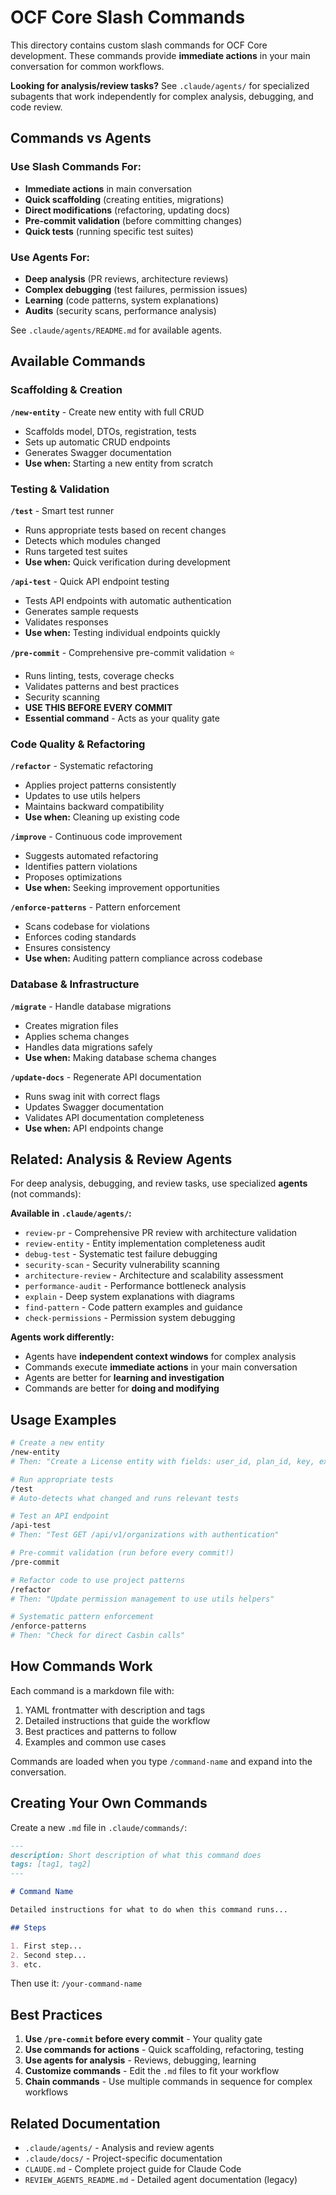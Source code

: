 # OCF Core Slash Commands

This directory contains custom slash commands for OCF Core development. These commands provide **immediate actions** in your main conversation for common workflows.

**Looking for analysis/review tasks?** See `.claude/agents/` for specialized subagents that work independently for complex analysis, debugging, and code review.

## Commands vs Agents

### Use Slash Commands For:
- **Immediate actions** in main conversation
- **Quick scaffolding** (creating entities, migrations)
- **Direct modifications** (refactoring, updating docs)
- **Pre-commit validation** (before committing changes)
- **Quick tests** (running specific test suites)

### Use Agents For:
- **Deep analysis** (PR reviews, architecture reviews)
- **Complex debugging** (test failures, permission issues)
- **Learning** (code patterns, system explanations)
- **Audits** (security scans, performance analysis)

See `.claude/agents/README.md` for available agents.

## Available Commands

### Scaffolding & Creation

**`/new-entity`** - Create new entity with full CRUD
- Scaffolds model, DTOs, registration, tests
- Sets up automatic CRUD endpoints
- Generates Swagger documentation
- **Use when:** Starting a new entity from scratch

### Testing & Validation

**`/test`** - Smart test runner
- Runs appropriate tests based on recent changes
- Detects which modules changed
- Runs targeted test suites
- **Use when:** Quick verification during development

**`/api-test`** - Quick API endpoint testing
- Tests API endpoints with automatic authentication
- Generates sample requests
- Validates responses
- **Use when:** Testing individual endpoints quickly

**`/pre-commit`** - Comprehensive pre-commit validation ⭐
- Runs linting, tests, coverage checks
- Validates patterns and best practices
- Security scanning
- **USE THIS BEFORE EVERY COMMIT**
- **Essential command** - Acts as your quality gate

### Code Quality & Refactoring

**`/refactor`** - Systematic refactoring
- Applies project patterns consistently
- Updates to use utils helpers
- Maintains backward compatibility
- **Use when:** Cleaning up existing code

**`/improve`** - Continuous code improvement
- Suggests automated refactoring
- Identifies pattern violations
- Proposes optimizations
- **Use when:** Seeking improvement opportunities

**`/enforce-patterns`** - Pattern enforcement
- Scans codebase for violations
- Enforces coding standards
- Ensures consistency
- **Use when:** Auditing pattern compliance across codebase

### Database & Infrastructure

**`/migrate`** - Handle database migrations
- Creates migration files
- Applies schema changes
- Handles data migrations safely
- **Use when:** Making database schema changes

**`/update-docs`** - Regenerate API documentation
- Runs swag init with correct flags
- Updates Swagger documentation
- Validates API documentation completeness
- **Use when:** API endpoints change

## Related: Analysis & Review Agents

For deep analysis, debugging, and review tasks, use specialized **agents** (not commands):

**Available in `.claude/agents/`:**
- `review-pr` - Comprehensive PR review with architecture validation
- `review-entity` - Entity implementation completeness audit
- `debug-test` - Systematic test failure debugging
- `security-scan` - Security vulnerability scanning
- `architecture-review` - Architecture and scalability assessment
- `performance-audit` - Performance bottleneck analysis
- `explain` - Deep system explanations with diagrams
- `find-pattern` - Code pattern examples and guidance
- `check-permissions` - Permission system debugging

**Agents work differently:**
- Agents have **independent context windows** for complex analysis
- Commands execute **immediate actions** in your main conversation
- Agents are better for **learning and investigation**
- Commands are better for **doing and modifying**

## Usage Examples

```bash
# Create a new entity
/new-entity
# Then: "Create a License entity with fields: user_id, plan_id, key, expires_at"

# Run appropriate tests
/test
# Auto-detects what changed and runs relevant tests

# Test an API endpoint
/api-test
# Then: "Test GET /api/v1/organizations with authentication"

# Pre-commit validation (run before every commit!)
/pre-commit

# Refactor code to use project patterns
/refactor
# Then: "Update permission management to use utils helpers"

# Systematic pattern enforcement
/enforce-patterns
# Then: "Check for direct Casbin calls"
```

## How Commands Work

Each command is a markdown file with:
1. YAML frontmatter with description and tags
2. Detailed instructions that guide the workflow
3. Best practices and patterns to follow
4. Examples and common use cases

Commands are loaded when you type `/command-name` and expand into the conversation.

## Creating Your Own Commands

Create a new `.md` file in `.claude/commands/`:

```markdown
---
description: Short description of what this command does
tags: [tag1, tag2]
---

# Command Name

Detailed instructions for what to do when this command runs...

## Steps

1. First step...
2. Second step...
3. etc.
```

Then use it: `/your-command-name`

## Best Practices

1. **Use `/pre-commit` before every commit** - Your quality gate
2. **Use commands for actions** - Quick scaffolding, refactoring, testing
3. **Use agents for analysis** - Reviews, debugging, learning
4. **Customize commands** - Edit the `.md` files to fit your workflow
5. **Chain commands** - Use multiple commands in sequence for complex workflows

## Related Documentation

- `.claude/agents/` - Analysis and review agents
- `.claude/docs/` - Project-specific documentation
- `CLAUDE.md` - Complete project guide for Claude Code
- `REVIEW_AGENTS_README.md` - Detailed agent documentation (legacy)
